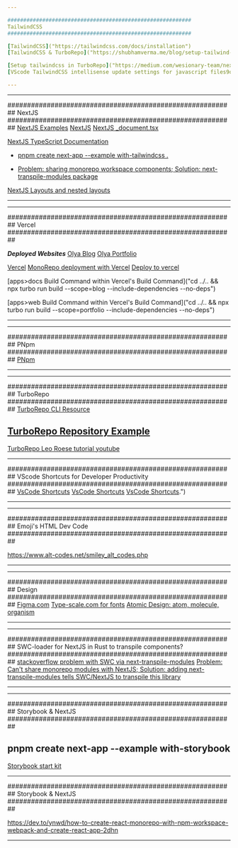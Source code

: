 ```yaml
---

##########################################################
TailwindCSS
##########################################################

[TailwindCSS]("https://tailwindcss.com/docs/installation")
[TailwindCSS & TurboRepo]("https://shubhamverma.me/blog/setup-tailwind-css-with-turborepo")

[Setup tailwindcss in TurboRepo]("https://medium.com/wesionary-team/next-js-in-turborepo-with-chakra-ui-tailwindcss-6671e6cf730d")
[VScode TailwindCSS intellisense update settings for javascript files9ol.]("https://dev.to/papaponmx/how-to-enable-tailwind-intellisense-on-tsx-files-230b")

---
```


---

##########################################################
NextJS
##########################################################
[NextJS Examples]("https://nextjs.org/examples")
[NextJS]("https://nextjs.org/docs/getting-started")
[NextJS \_document.tsx]("https://nextjs.org/docs/advanced-features/custom-document")

[NextJS TypeScript Documentation]("https://nextjs.org/docs/basic-features/typescript#custom-app")

- [pnpm create next-app --example with-tailwindcss .]("https://github.com/vercel/next.js/tree/canary/examples/with-tailwindcss")

- [Problem: sharing monorepo workspace components; Solution: next-transpile-modules package]("https://dailydevsblog.com/troubleshoot/resolved-turborepo-library-consuming-another-library-you-may-need-an-appropriate-loader-to-handle-this-file-type-189221/")

[NextJS Layouts and nested layouts]("https://www.youtube.com/watch?v=69-mnojSa0M")

---

---

##########################################################
Vercel
##########################################################

**_Deployed Websites_**
[Olya Blog]("https://olya-blog.vercel.app/")
[Olya Portfolio]("https://olya-portfolio.vercel.app/")

[Vercel]("https://vercel.com/docs/concepts/monorepos/turborepo")
[MonoRepo deployment with Vercel]("https://vercel.com/blog/monorepos")
[Deploy to vercel]("https://www.youtube.com/watch?v=_sB2E1XnzOY")

[apps>docs Build Command within Vercel's Build Command]("cd ../.. && npx turbo run build --scope=blog --include-dependencies --no-deps")

[apps>web Build Command within Vercel's Build Command]("cd ../.. && npx turbo run build --scope=portfolio --include-dependencies --no-deps")

---

---

##########################################################
PNpm
##########################################################
[PNpm]("https://pnpm.io/workspaces")

---

---

##########################################################
TurboRepo
##########################################################
[TurboRepo CLI Resource]("https://turborepo.org/docs/reference/command-line-reference")

## [TurboRepo Repository Example]("https://github.com/mnismt/turborepo-pnpm-example/blob/main/package.json")

[TurboRepo Leo Roese tutorial youtube]("https://www.youtube.com/watch?v=YQLw5kJ1yrQ")

---

##########################################################
VScode Shortcuts for Developer Productivity
##########################################################
[VsCode Shortcuts]("https://code.visualstudio.com/docs/editor/codebasics#:~:text=VS%20Code%20supports%20multiple%20cursors,insert%20cursors%20below%20or%20above.")
[VsCode Shortcuts]("https://owenconti.com/posts/5-keyboard-shortcuts-to-navigate-your-code-faster")
[VsCode Shortcuts]("https://blog.logrocket.com/learn-these-keyboard-shortcuts-to-become-a-vs-code-ninja/#:~:text=You%20can%20switch%20between%20views,page%20up%20%2F%20page%20down%20).")

---

---

##########################################################
Emoji's HTML Dev Code
##########################################################

https://www.alt-codes.net/smiley_alt_codes.php

---

---

##########################################################
Design
##########################################################
[Figma.com]("https://www.figma.com/")
[Type-scale.com for fonts]("https://type-scale.com/")
[Atomic Design: atom, molecule, organism]("")

---

---

##########################################################
SWC-loader for NextJS in Rust to transpile components?
##########################################################
[stackoverflow problem with SWC via next-transpile-modules]("https://stackoverflow.com/questions/70635365/how-to-transpile-node-modules-with-turborepo-and-swc")
[Problem: Can't share monorepo modules with NextJS; Solution: adding next-transpile-modules tells SWC/NextJS to transpile this library]("https://dailydevsblog.com/troubleshoot/resolved-turborepo-library-consuming-another-library-you-may-need-an-appropriate-loader-to-handle-this-file-type-189221/")

---

---

##########################################################
Storybook & NextJS
##########################################################

## pnpm create next-app --example with-storybook

[Storybook start kit]("https://github.com/vercel/next.js/tree/canary/examples/with-storybook-styled-jsx-scss")

---

##########################################################
Storybook & NextJS
##########################################################

https://dev.to/ynwd/how-to-create-react-monorepo-with-npm-workspace-webpack-and-create-react-app-2dhn

---
